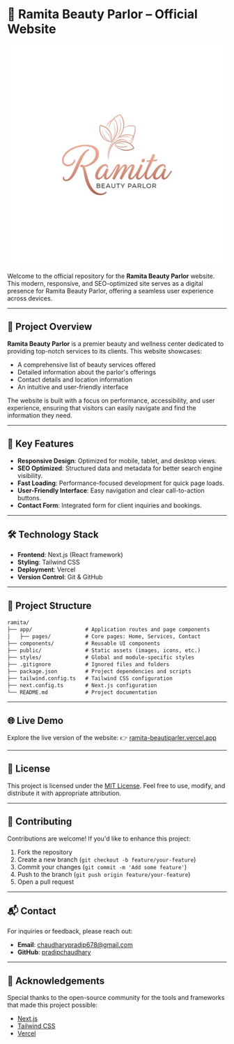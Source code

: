 
# 🌸 Ramita Beauty Parlor – Official Website

![Ramita Beauty Parlor Banner](ramita-logo.png)

Welcome to the official repository for the **Ramita Beauty Parlor** website. This modern, responsive, and SEO-optimized site serves as a digital presence for Ramita Beauty Parlor, offering a seamless user experience across devices.

---

## 📌 Project Overview

**Ramita Beauty Parlor** is a premier beauty and wellness center dedicated to providing top-notch services to its clients. This website showcases:

- A comprehensive list of beauty services offered
- Detailed information about the parlor's offerings
- Contact details and location information
- An intuitive and user-friendly interface

The website is built with a focus on performance, accessibility, and user experience, ensuring that visitors can easily navigate and find the information they need.

---

## 🚀 Key Features

- **Responsive Design**: Optimized for mobile, tablet, and desktop views.
- **SEO Optimized**: Structured data and metadata for better search engine visibility.
- **Fast Loading**: Performance-focused development for quick page loads.
- **User-Friendly Interface**: Easy navigation and clear call-to-action buttons.
- **Contact Form**: Integrated form for client inquiries and bookings.

---

## 🛠️ Technology Stack

- **Frontend**: Next.js (React framework)
- **Styling**: Tailwind CSS
- **Deployment**: Vercel
- **Version Control**: Git & GitHub

---

## 📂 Project Structure

```plaintext
ramita/
├── app/                 # Application routes and page components
│   ├── pages/           # Core pages: Home, Services, Contact
├── components/          # Reusable UI components
├── public/              # Static assets (images, icons, etc.)
├── styles/              # Global and module-specific styles
├── .gitignore           # Ignored files and folders
├── package.json         # Project dependencies and scripts
├── tailwind.config.ts   # Tailwind CSS configuration
├── next.config.ts       # Next.js configuration
└── README.md            # Project documentation
````

---

## 🌐 Live Demo

Explore the live version of the website:
👉 [ramita-beautiparler.vercel.app](https://ramita-beautiparler.vercel.app)

---

## 📄 License

This project is licensed under the [MIT License](LICENSE). Feel free to use, modify, and distribute it with appropriate attribution.

---

## 🤝 Contributing

Contributions are welcome! If you'd like to enhance this project:

1. Fork the repository
2. Create a new branch (`git checkout -b feature/your-feature`)
3. Commit your changes (`git commit -m 'Add some feature'`)
4. Push to the branch (`git push origin feature/your-feature`)
5. Open a pull request

---

## 📬 Contact

For inquiries or feedback, please reach out:

* **Email**: [chaudharypradip678@gmail.com](mailto:chaudharypradip678@gmail.com)
* **GitHub**: [pradipchaudhary](https://github.com/pradipchaudhary)

---

## 📝 Acknowledgements

Special thanks to the open-source community for the tools and frameworks that made this project possible:

* [Next.js](https://nextjs.org/)
* [Tailwind CSS](https://tailwindcss.com/)
* [Vercel](https://vercel.com/)


